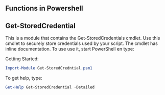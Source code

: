 ## Functions in Powershell

## Get-StoredCredential
This is a module that contains the Get-StoredCredentials cmdlet. Use this cmdlet to securely store credentials used by your script. The cmdlet has inline documentation. To use use it, start PowerShell en type:

Getting Started:
```powershell
Import-Module Get-StoredCredntial.psm1
```

To get help, type:
```powershell
Get-Help Get-StoredCredential -Detailed
```
